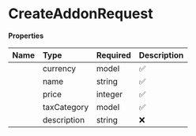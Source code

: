 # CreateAddonRequest



**Properties**

| Name | Type | Required | Description |
| :-------- | :----------| :----------| :----------|
    | currency | model | ✅ |  |
    | name | string | ✅ | Name of the Addon |
    | price | integer | ✅ | Amount of the addon |
    | taxCategory | model | ✅ | Represents the different categories of taxation applicable to various products and services. |
    | description | string | ❌ | Optional description of the Addon |




<!-- This file was generated by liblab | https://liblab.com/ -->